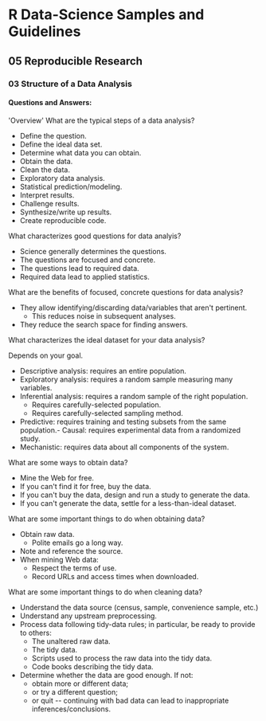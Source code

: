 # R Data-Science Samples and Guidelines
## 05 Reproducible Research
### 03 Structure of a Data Analysis
#### Questions and Answers:


'Overview'
What are the typical steps of a data analysis?

- Define the question.
- Define the ideal data set.
- Determine what data you can obtain.
- Obtain the data.
- Clean the data.
- Exploratory data analysis.
- Statistical prediction/modeling.
- Interpret results.
- Challenge results.
- Synthesize/write up results.
- Create reproducible code.



What characterizes good questions for data analyis?

- Science generally determines the questions.
- The questions are focused and concrete.
- The questions lead to required data.
- Required data lead to applied statistics.



What are the benefits of focused, concrete questions for data analysis?

- They allow identifying/discarding data/variables that aren't pertinent.
    - This reduces noise in subsequent analyses.
- They reduce the search space for finding answers.



What characterizes the ideal dataset for your data analysis?

Depends on your goal.

- Descriptive analysis: requires an entire population.
- Exploratory analysis: requires a random sample measuring many variables.
- Inferential analysis: requires a random sample of the right population.
    - Requires carefully-selected population.
    - Requires carefully-selected sampling method.
- Predictive: requires training and testing subsets from the same population.- Causal: requires experimental data from a randomized study.
- Mechanistic: requires data about all components of the system.



What are some ways to obtain data?

- Mine the Web for free.
- If you can't find it for free, buy the data.
- If you can't buy the data, design and run a study to generate the data.
- If you can't generate the data, settle for a less-than-ideal dataset.


What are some important things to do when obtaining data?

- Obtain raw data.
    - Polite emails go a long way.
- Note and reference the source.
- When mining Web data:
    - Respect the terms of use.
    - Record URLs and access times when downloaded.



What are some important things to do when cleaning data?

- Understand the data source (census, sample, convenience sample, etc.)
- Understand any upstream preprocessing.
- Process data following tidy-data rules; in particular, be ready to provide to others:
    - The unaltered raw data.
    - The tidy data.
    - Scripts used to process the raw data into the tidy data.
    - Code books describing the tidy data.
- Determine whether the data are good enough. If not:
    - obtain more or different data;
    - or try a different question;
    - or quit -- continuing with bad data can lead to inappropriate inferences/conclusions.
